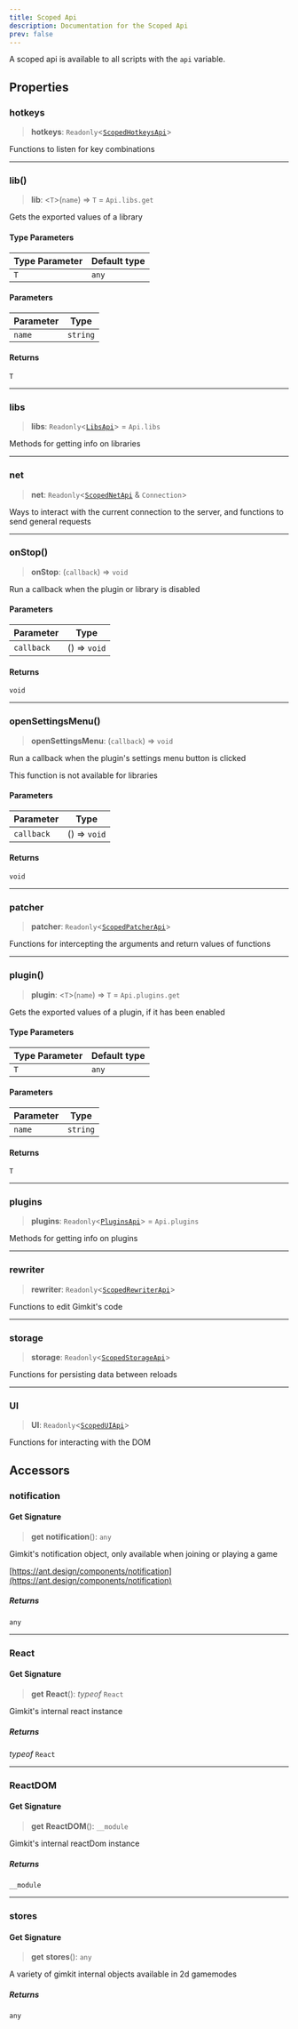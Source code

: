 ```yaml
---
title: Scoped Api
description: Documentation for the Scoped Api
prev: false
---
```

A scoped api is available to all scripts with the `api` variable.

## Properties

### hotkeys

> **hotkeys**: `Readonly`\<[`ScopedHotkeysApi`](/api/scopedhotkeys)\>

Functions to listen for key combinations

***

### lib()

> **lib**: \<`T`\>(`name`) => `T` = `Api.libs.get`

Gets the exported values of a library

#### Type Parameters

| Type Parameter | Default type |
| ------ | ------ |
| `T` | `any` |

#### Parameters

| Parameter | Type |
| ------ | ------ |
| `name` | `string` |

#### Returns

`T`

***

### libs

> **libs**: `Readonly`\<[`LibsApi`](/api/libs)\> = `Api.libs`

Methods for getting info on libraries

***

### net

> **net**: `Readonly`\<[`ScopedNetApi`](/api/scopednet) & `Connection`\>

Ways to interact with the current connection to the server,
and functions to send general requests

***

### onStop()

> **onStop**: (`callback`) => `void`

Run a callback when the plugin or library is disabled

#### Parameters

| Parameter | Type |
| ------ | ------ |
| `callback` | () => `void` |

#### Returns

`void`

***

### openSettingsMenu()

> **openSettingsMenu**: (`callback`) => `void`

Run a callback when the plugin's settings menu button is clicked

This function is not available for libraries

#### Parameters

| Parameter | Type |
| ------ | ------ |
| `callback` | () => `void` |

#### Returns

`void`

***

### patcher

> **patcher**: `Readonly`\<[`ScopedPatcherApi`](/api/scopedpatcher)\>

Functions for intercepting the arguments and return values of functions

***

### plugin()

> **plugin**: \<`T`\>(`name`) => `T` = `Api.plugins.get`

Gets the exported values of a plugin, if it has been enabled

#### Type Parameters

| Type Parameter | Default type |
| ------ | ------ |
| `T` | `any` |

#### Parameters

| Parameter | Type |
| ------ | ------ |
| `name` | `string` |

#### Returns

`T`

***

### plugins

> **plugins**: `Readonly`\<[`PluginsApi`](/api/plugins)\> = `Api.plugins`

Methods for getting info on plugins

***

### rewriter

> **rewriter**: `Readonly`\<[`ScopedRewriterApi`](/api/scopedrewriter)\>

Functions to edit Gimkit's code

***

### storage

> **storage**: `Readonly`\<[`ScopedStorageApi`](/api/scopedstorage)\>

Functions for persisting data between reloads

***

### UI

> **UI**: `Readonly`\<[`ScopedUIApi`](/api/scopedui)\>

Functions for interacting with the DOM

## Accessors

### notification

#### Get Signature

> **get** **notification**(): `any`

Gimkit's notification object, only available when joining or playing a game

[https://ant.design/components/notification](https://ant.design/components/notification)

##### Returns

`any`

***

### React

#### Get Signature

> **get** **React**(): *typeof* `React`

Gimkit's internal react instance

##### Returns

*typeof* `React`

***

### ReactDOM

#### Get Signature

> **get** **ReactDOM**(): `__module`

Gimkit's internal reactDom instance

##### Returns

`__module`

***

### stores

#### Get Signature

> **get** **stores**(): `any`

A variety of gimkit internal objects available in 2d gamemodes

##### Returns

`any`
